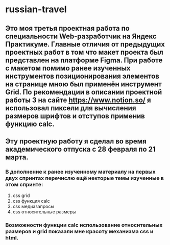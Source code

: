 # russian-travel

## Это моя третья проектная работа по специальности Web-разработчик на Яндекс Практикуме. Главные отличия от предыдущих проектных работ в том что макет проекта был представлен на платформе Figma. При работе с макетом помимо ранее изученных инструментов позиционирования элементов на странице мною был применён инструмент Grid. По рекомендации в описании проектной работы 3 на сайте https://www.notion.so/ я использовал пиксели для вычисления размеров шрифтов и отступов применив функцию calc. 

## Эту проектную работу я сделал во время академического отпуска с 28 февраля по 21 марта. 
### В дополнение к ранее изученному материалу на первых двух спринтах перечислю ещё некторые темы изученные в этом спринте:
1. css grid
2. css функция calc
3. css медиазапросы
4. css относительные размеры
### Возможности функции calc использование относительных размеров и grid показали мне красоту механизма css и html.
